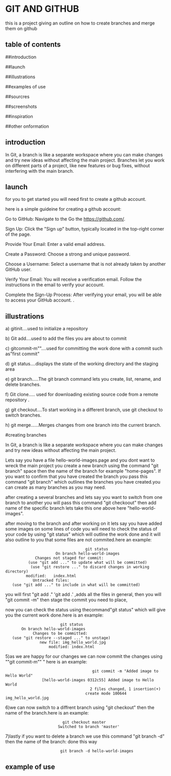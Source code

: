 
# GIT AND GITHUB

this is a project giving an outline on how to create branches and merge them on github

##


## table of contents

##introduction

##launch


##illustrations

##examples of use

##sourcres

##screenshots

##inspiration

##other onformation





## introduction
In Git, a branch is like a separate workspace where you can make changes and try new ideas without affecting the main project. Branches let you work on different parts of a project, like new features or bug fixes, without interfering with the main branch.


## launch
for you to get started you will need first to create a github account.

here is a  simple guideine for creating a github account:





Go to GitHub: Navigate to the Go the https://github.com/.

Sign Up: Click the "Sign up" button, typically located in the top-right corner of the page.

Provide Your Email: Enter a valid email address.

Create a Password: Choose a strong and unique password.

Choose a Username: Select a username that is not already taken by another GitHub user.

Verify Your Email: You will receive a verification email. Follow the instructions in the email to verify your account.

Complete the Sign-Up Process: After verifying your email, you will be able to access your GitHub account. .


## illustrations
a) gitinit....used to initialize a repository 

b) Git add....used to add the files you are about to commit

 c) gitcommit-m""....used for committing the work done with a commit such as"first commit" 

 d) git status....displays the state of the working directory and the staging area 

 e) git branch.....The git branch command lets you create, list, rename, and delete branches. 

 f) Git clone..... used for downloading existing source code from a remote repository . 

 g) git checkout....To start working in a different branch, use git checkout to switch branches.
 
  h) git merge......Merges changes from one branch into the current branch.

  #creating branches

  In Git, a branch is like a separate workspace where you can make changes and try new ideas without affecting the main project. 

Lets say you have a file hello-world-images.page and you dont want to wreck the main project you create a new branch using the command "git branch" space then the name of the branch for example "home-pages". If you want to confirm that you have created the branch you pass this command "git branch" which outlines the branches you have created.you can create as many branches as you may need.

after creating a several branches and lets say you want to switch from one branch to another you will pass this command "git checkoout" then add  name of the specific branch lets take this one above here "hello-world-images".

after moving to the branch and after working on it lets say you have added some images on some lines of code you will need to check the status of your code by using "git status" which will outline the work done and it will also outline to you that some files are not commited.here an example:

 									   git status
                          On branch hello-world-images
                 Changes not staged for commit:
              (use "git add ..." to update what will be committed)
               (use "git restore ..." to discard changes in working directory)
             modified:   index.html
                Untracked files:
       (use "git add ..." to include in what will be committed)


you will first "git add ." 'git add .' ,adds all the files in general, then you will "git commit -m" then stage the commit you need to place,

now you can check the status using thecommand"git status" which will give you the current work done.here is an example:

                            git status
           On branch hello-world-images
                Changes to be committed:
       (use "git restore --staged ..." to unstage)
                   new file: img_hello_world.jpg
                       modified: index.html
5)as we are happy for our changes we can now commit the changes using ""git commit-m"" " here is an example:

                                          git commit -m "Added image to Hello World"
                    [hello-world-images 0312c55] Added image to Hello World
                                         2 files changed, 1 insertion(+)
                                       create mode 100644 img_hello_world.jpg
6)we can now switch to a diffrent branch using "git checkout" then the name of the branch.here is an example:

                             git checkout master
                           Switched to branch 'master'
7)lastly if you want to delete a branch we use this command "git branch -d" then the name of the branch: done this way

                            git branch -d hello-world-images
## example of use

